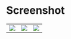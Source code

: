 # Screenshot
<table>
  <tr>
    <td><img src='https://github.com/EHTarek/ostad_flutter/assets/90475460/b797b007-d6c6-42a3-9904-fbdeda5dee86'/></td>
    <td><img src='https://github.com/EHTarek/ostad_flutter/assets/90475460/b797b007-d6c6-42a3-9904-fbdeda5dee86'/></td>
    <td><img src='https://github.com/EHTarek/ostad_flutter/assets/90475460/b797b007-d6c6-42a3-9904-fbdeda5dee86'/></td>
  </tr>
</table>
